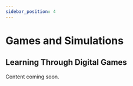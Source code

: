 ```yaml
---
sidebar_position: 4
---
```


# Games and Simulations

## Learning Through Digital Games

Content coming soon.

